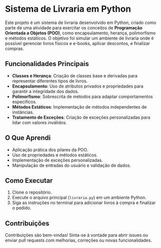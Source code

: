 # Sistema de Livraria em Python

Este projeto é um sistema de livraria desenvolvido em Python, criado como parte de uma atividade para exercitar os conceitos de **Programação Orientada a Objetos (POO)**, como encapsulamento, herança, polimorfismo e métodos estáticos. O objetivo foi simular um ambiente de livraria onde é possível gerenciar livros físicos e e-books, aplicar descontos, e finalizar compras.

## Funcionalidades Principais
- **Classes e Herança**: Criação de classes base e derivadas para representar diferentes tipos de livros.
- **Encapsulamento**: Uso de atributos privados e propriedades para garantir a integridade dos dados.
- **Polimorfismo**: Sobrescrita de métodos para adaptar comportamentos específicos.
- **Métodos Estáticos**: Implementação de métodos independentes de instâncias.
- **Tratamento de Exceções**: Criação de exceções personalizadas para lidar com valores inválidos.

## O Que Aprendi
- Aplicação prática dos pilares da POO.
- Uso de propriedades e métodos estáticos.
- Implementação de exceções personalizadas.
- Manipulação de entradas do usuário e validação de dados.

## Como Executar
1. Clone o repositório.
2. Execute o arquivo principal (`livraria.py`) em um ambiente Python.
3. Siga as instruções no terminal para adicionar livros à compra e finalizar o pedido.

## Contribuições
Contribuições são bem-vindas! Sinta-se à vontade para abrir issues ou enviar pull requests com melhorias, correções ou novas funcionalidades.
